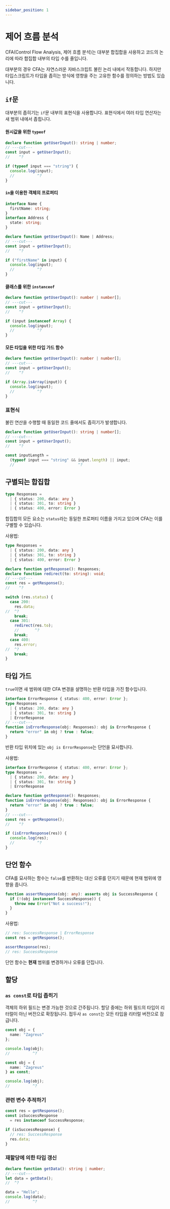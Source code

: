 ```yaml
---
sidebar_position: 1
---
```


# 제어 흐름 분석

CFA(Control Flow Analysis, 제어 흐름 분석)는 대부분 합집합을 사용하고 코드의 논리에 따라 합집합 내부의 타입 수를 줄입니다.

대부분의 경우 CFA는 자연스러운 자바스크립트 불린 논리 내에서 작동합니다. 하지만 타입스크립트가 타입을 좁히는 방식에 영향을 주는 고유한 함수를 정의하는 방법도 있습니다.

## `if`문

대부분의 좁히기는 `if`문 내부의 표현식을 사용합니다. 표현식에서 여러 타입 연산자는 새 범위 내에서 좁힙니다.

#### 원시값을 위한 `typeof`

```ts twoslash
declare function getUserInput(): string | number;
// ---cut---
const input = getUserInput();
//    ^?

if (typeof input === "string") {
  console.log(input);
  //          ^?
}
```

#### `in`을 이용한 객체의 프로퍼티

```ts twoslash
interface Name {
  firstName: string;
}
interface Address {
  state: string;
}

declare function getUserInput(): Name | Address;
// ---cut---
const input = getUserInput();
//    ^?

if ("firstName" in input) {
  console.log(input);
  //          ^?
}
```

#### 클래스를 위한 `instanceof`

```ts twoslash
declare function getUserInput(): number | number[];
// ---cut---
const input = getUserInput();
//    ^?

if (input instanceof Array) {
  console.log(input);
  //          ^?
}
```

#### 모든 타입을 위한 타입 가드 함수

```ts twoslash
declare function getUserInput(): number | number[];
// ---cut---
const input = getUserInput();
//    ^?

if (Array.isArray(input)) {
  console.log(input);
  //          ^?
}
```

### 표현식

불린 연산을 수행할 때 동일한 코드 줄에서도 좁히기가 발생합니다.

```ts twoslash
declare function getUserInput(): string | number[];
// ---cut---
const input = getUserInput();
//    ^?

const inputLength =
  (typeof input === "string" && input.length) || input;
  //                            ^?
```

## 구별되는 합집합

```ts twoslash
type Responses =
  | { status: 200, data: any }
  | { status: 301, to: string }
  | { status: 400, error: Error }
```

합집합의 모든 요소는 `status`라는 동일한 프로퍼티 이름을 가지고 있으며 CFA는 이를 구별할 수 있습니다.

사용법:

```ts twoslash
type Responses =
  | { status: 200, data: any }
  | { status: 301, to: string }
  | { status: 400, error: Error }

declare function getResponse(): Responses;
declare function redirect(to: string): void;
// ---cut---
const res = getResponse();
//    ^?

switch (res.status) {
  case 200:
    res.data;
//  ^?
    break;
  case 301:
    redirect(res.to);
    //       ^?
    break;
  case 400:
    res.error;
//  ^?
    break;
}
```

## 타입 가드

`true`이면 새 범위에 대한 CFA 변경을 설명하는 반환 타입을 가진 함수입니다.

```ts twoslash
interface ErrorResponse { status: 400, error: Error };
type Responses =
  | { status: 200, data: any }
  | { status: 301, to: string }
  | ErrorResponse
// ---cut---
function isErrorResponse(obj: Responses): obj is ErrorResponse {
  return "error" in obj ? true : false;
}
```

반환 타입 위치에 있는 `obj is ErrorResponse`는 단언을 묘사합니다.

사용법:

```ts twoslash
interface ErrorResponse { status: 400, error: Error };
type Responses =
  | { status: 200, data: any }
  | { status: 301, to: string }
  | ErrorResponse

declare function getResponse(): Responses;
function isErrorResponse(obj: Responses): obj is ErrorResponse {
  return "error" in obj ? true : false;
}
// ---cut---
const res = getResponse();
//    ^?

if (isErrorResponse(res)) {
  console.log(res);
  //          ^?
}
```

## 단언 함수

CFA를 묘사하는 함수는 `false`를 반환하는 대신 오류를 던지기 때문에 현재 범위에 영향을 줍니다.

```ts
function assertResponse(obj: any): asserts obj is SuccessResponse {
  if (!(obj instanceof SuccessResponse)) {
    throw new Error("Not a success!");
  }
}
```

사용법:

```ts
// res: SuccessResponse | ErrorResponse
const res = getResponse();

assertResponse(res);
// res: SuccessResponse
```

단언 함수는 **현재** 범위를 변경하거나 오류를 던집니다.

## 할당

### `as const`로 타입 좁히기

객체의 하위 필드는 변경 가능한 것으로 간주됩니다. 할당 중에는 하위 필드의 타입이 리터럴이 아닌 버전으로 확장됩니다. 접두사 `as const`는 모든 타입을 리터럴 버전으로 잠급니다.

```ts twoslash
const obj = {
  name: "Zagreus"
};

console.log(obj);
//          ^?
```

```ts twoslash
const obj = {
  name: "Zagreus"
} as const;

console.log(obj);
//          ^?
```

### 관련 변수 추적하기

```ts
const res = getResponse();
const isSuccessResponse
  = res instanceof SuccessResponse;

if (isSuccessResponse) {
  // res: SuccessResponse
  res.data;
}
```

### 재할당에 의한 타입 갱신

```ts twoslash
declare function getData(): string | number;
// ---cut---
let data = getData();
//  ^?

data = "Hello";
console.log(data);
//          ^?
```
